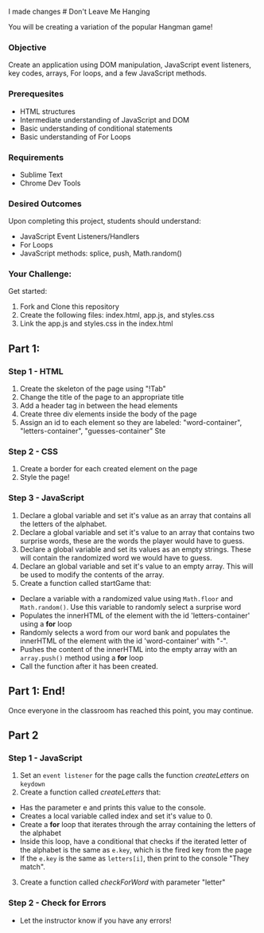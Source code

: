 I made changes # Don't Leave Me Hanging

You will be creating a variation of the popular Hangman game!

### Objective
Create an application using DOM manipulation, JavaScript event listeners, key codes, arrays, For loops, and a few JavaScript methods.

### Prerequesites
- HTML structures
- Intermediate understanding of JavaScript and DOM
- Basic understanding of conditional statements
- Basic understanding of For Loops

### Requirements
- Sublime Text
- Chrome Dev Tools

### Desired Outcomes
Upon completing this project, students should understand:
- JavaScript Event Listeners/Handlers
- For Loops
- JavaScript methods: splice, push, Math.random()

### Your Challenge:
Get started:
1. Fork and Clone this repository
2. Create the following files: index.html, app.js, and styles.css
3. Link the app.js and styles.css in the index.html

## Part 1: 
### Step 1 - HTML
1. Create the skeleton of the page using "!Tab"
2. Change the title of the page to an appropriate title
3. Add a header tag in between the head elements
4. Create three div elements inside the body of the page
5. Assign an id to each element so they are labeled: "word-container", "letters-container", "guesses-container"
 Ste
### Step 2 - CSS
1. Create a border for each created element on the page
2. Style the page!

### Step 3 - JavaScript
1. Declare a global variable and set it's value as an array that contains all the letters of the alphabet.
2. Declare a global variable and set it's value to an array that contains two surprise words, these are the words the player would have to guess.
3. Declare a global variable and set its values as an empty strings. These will contain the randomized word we would have to guess.
4. Declare an global variable and set it's value to an empty array. This will be used to modify the contents of the array.
5. Create a function called startGame that:
- Declare a variable with a randomized value using `Math.floor` and `Math.random()`. Use this variable to randomly select a surprise word
- Populates the innerHTML of the element with the id 'letters-container' using a **for** loop
- Randomly selects a word from our word bank and populates the innerHTML of the element with the id 'word-container' with "-".
- Pushes the content of the innerHTML into the empty array with an `array.push()` method using a **for** loop
- Call the function after it has been created.

## Part 1: End! 
Once everyone in the classroom has reached this point, you may continue.

## Part 2

### Step 1 - JavaScript
1. Set an `event listener` for the page calls the function *createLetters* on `keydown`
2. Create a function called *createLetters* that:
- Has the parameter e and prints this value to the console.
- Creates a local variable called index and set it's value to 0.
- Create a **for** loop that iterates through the array containing the letters of the alphabet
- Inside this loop, have a conditional that checks if the iterated letter of the alphabet is the same as `e.key`, which is the fired key from the page
- If the `e.key` is the same as `letters[i]`, then print to the console "They match".
3. Create a function called *checkForWord* with parameter "letter"

### Step 2 - Check for Errors
- Let the instructor know if you have any errors!
